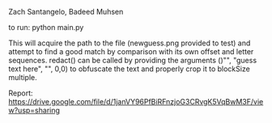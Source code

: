 Zach Santangelo, Badeed Muhsen

to run: 
python main.py 

This will acquire the path to the file (newguess.png provided to test) and attempt to find a good match by comparison with its own offset and letter sequences. 
redact() can be called by providing the arguments ()"", "guess text here", "", 0,0) to obfuscate the text and properly crop it to blockSize multiple.

Report: https://drive.google.com/file/d/1janVY96PfBiRFnzjoG3CRvgK5VqBwM3F/view?usp=sharing
